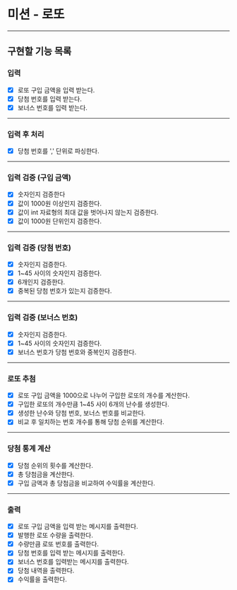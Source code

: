 # 미션 - 로또

---

## 구현할 기능 목록

### 입력

- [X] 로또 구입 금액을 입력 받는다.
- [X] 당첨 번호를 입력 받는다.
- [X] 보너스 번호를 입력 받는다.

---

### 입력 후 처리

- [X] 당첨 번호를 ',' 단위로 파싱한다.

---

### 입력 검증 (구입 금액)

- [X] 숫자인지 검증한다
- [X] 값이 1000원 이상인지 검증한다.
- [X] 값이 int 자료형의 최대 값을 벗어나지 않는지 검증한다.
- [X] 값이 1000원 단위인지 검증한다.

---

### 입력 검증 (당첨 번호)

- [X] 숫자인지 검증한다.
- [X] 1~45 사이의 숫자인지 검증한다.
- [X] 6개인지 검증한다.
- [X] 중복된 당첨 번호가 있는지 검증한다.

---

### 입력 검증 (보너스 번호)

- [X] 숫자인지 검증한다.
- [X] 1~45 사이의 숫자인지 검증한다.
- [X] 보너스 번호가 당첨 번호와 중복인지 검증한다.

---

### 로또 추첨

- [X] 로또 구입 금액을 1000으로 나누어 구입한 로또의 개수를 계산한다.
- [X] 구입한 로또의 개수만큼 1~45 사이 6개의 난수를 생성한다.
- [X] 생성한 난수와 당첨 번호, 보너스 번호를 비교한다.
- [X] 비교 후 일치하는 번호 개수를 통해 당첨 순위를 계산한다.

---

### 당첨 통계 계산

- [X] 당첨 순위의 횟수를 계산한다.
- [X] 총 당첨금을 계산한다.
- [X] 구입 금액과 총 당첨금을 비교하여 수익률을 계산한다.

--- 

### 출력

- [X] 로또 구입 금액을 입력 받는 메시지를 출력한다.
- [X] 발행한 로또 수량을 출력한다.
- [X] 수량만큼 로또 번호를 출력한다.
- [X] 당첨 번호를 입력 받는 메시지를 출력한다.
- [X] 보너스 번호를 입력받는 메시지를 출력한다.
- [X] 당첨 내역을 출력한다.
- [X] 수익률을 출력한다.
